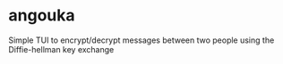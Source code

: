 # angouka
Simple TUI to encrypt/decrypt messages between two people using the Diffie-hellman key exchange
